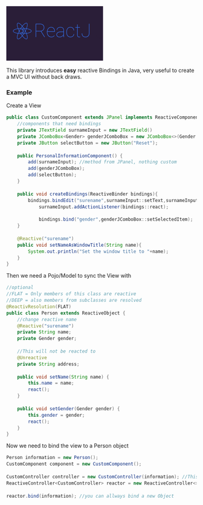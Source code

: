

<img src="media/Thumbnail.png" alt="Unbenannt" style="zoom:25%;" />

This library introduces **easy** reactive Bindings in Java, very useful to create a MVC UI without back draws. 

### Example

Create a View

```java
public class CustomComponent extends JPanel implements ReactiveComponent<CustomController> {
	//components that need bindings
	private JTextField surnameInput = new JTextField()
	private JComboBox<Gender> genderJComboBox = new JComboBox<>(Gender.values())
	private JButton selectButton = new JButton("Reset");
    
	public PersonalInformationComponent() {
		add(surnameInput); //method from JPanel, nothing custom
		add(genderJComboBox);
		add(selectButton);
	}

	public void createBindings(ReactiveBinder bindings){
	    bindings.bindEdit("surename",surnameInput::setText,surnameInput::getText);
            surnameInput.addActionListener(bindings::react);

            bindings.bind("gender",genderJComboBox::setSelectedItem);
	}
	
	@Reactive("surename")
	public void setNameAsWindowTitle(String name){
		System.out.println("Set the window title to "+name);
	}
}
```

Then we need a Pojo/Model to sync the View with

```java
//optional
//FLAT = Only members of this class are reactive
//DEEP = also members from subclasses are resolved
@ReactivResolution(FLAT)
public class Person extends ReactiveObject { 
	//change reactive name
	@Reactive("surename")
	private String name;
	private Gender gender;

	//This will not be reacted to
	@Unreactive
	private String address;

	public void setName(String name) {
		this.name = name;
		react();
	}

	public void setGender(Gender gender) {
		this.gender = gender;
		react();
	}
}
```

Now we need to bind the view to a Person object

```java
Person information = new Person();
CustomComponent component = new CustomComponent();

CustomController controller = new CustomController(information); //This one only custom events.
ReactiveController<CustomController> reactor = new ReactiveController<>(component,controller);

reactor.bind(information); //you can allways bind a new Object
```

